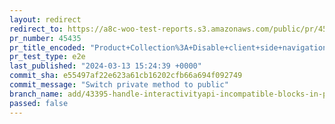 ```yaml
---
layout: redirect
redirect_to: https://a8c-woo-test-reports.s3.amazonaws.com/public/pr/45435/e2e/index.html
pr_number: 45435
pr_title_encoded: "Product+Collection%3A+Disable+client+side+navigation+if+blocks+incompatible+with+Interactivity+API+are+detected"
pr_test_type: e2e
last_published: "2024-03-13 15:24:39 +0000"
commit_sha: e55497af22e623a61cb16202cfb66a694f092749
commit_message: "Switch private method to public"
branch_name: add/43395-handle-interactivityapi-incompatible-blocks-in-product-collection-block
passed: false
---
```

